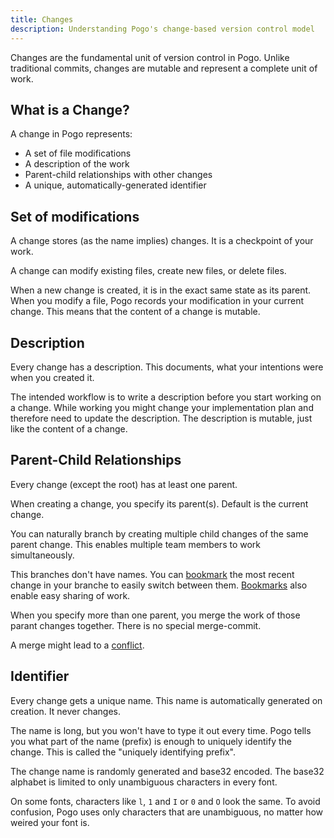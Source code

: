 ```yaml
---
title: Changes
description: Understanding Pogo's change-based version control model
---
```


Changes are the fundamental unit of version control in Pogo. Unlike traditional commits, changes are mutable and represent a complete unit of work.

## What is a Change?

A change in Pogo represents:

- A set of file modifications
- A description of the work
- Parent-child relationships with other changes
- A unique, automatically-generated identifier

## Set of modifications

A change stores (as the name implies) changes.
It is a checkpoint of your work.

A change can modify existing files, create new files, or delete files.

When a new change is created, it is in the exact same state as its parent.
When you modify a file, Pogo records your modification in your current change.
This means that the content of a change is mutable.

## Description

Every change has a description.
This documents, what your intentions were when you created it.

The intended workflow is to write a description before you start working on a change.
While working you might change your implementation plan and therefore need to update the description.
The description is mutable, just like the content of a change.

## Parent-Child Relationships

Every change (except the root) has at least one parent.

When creating a change, you specify its parent(s).
Default is the current change.

You can naturally branch by creating multiple child changes of the same parent change.
This enables multiple team members to work simultaneously.

This branches don't have names.
You can [bookmark](/concepts/bookmarks) the most recent change in your branche to easily switch between them.
[Bookmarks](/concepts/bookmarks) also enable easy sharing of work.

When you specify more than one parent, you merge the work of those parant changes together.
There is no special merge-commit.

A merge might lead to a [conflict](/concepts/conflicts).

## Identifier

Every change gets a unique name.
This name is automatically generated on creation.
It never changes.

The name is long, but you won't have to type it out every time.
Pogo tells you what part of the name (prefix) is enough to uniquely identify the change.
This is called the "uniquely identifying prefix".

The change name is randomly generated and base32 encoded.
The base32 alphabet is limited to only unambiguous characters in every font.

On some fonts, characters like `l`, `1` and `I` or `0` and `O` look the same.
To avoid confusion, Pogo uses only characters that are unambiguous, no matter how weired your font is.
